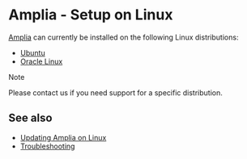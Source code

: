 ﻿# Amplia - Setup on Linux

[Amplia](../../index.md) can currently be installed on the following Linux distributions:

* [Ubuntu](install-ubuntu.md)
* [Oracle Linux](install-centos.md)

> [!NOTE]
> Please contact us if you need support for a specific distribution.

## See also

* [Updating Amplia on Linux](update.md)
* [Troubleshooting](troubleshoot/index.md)
